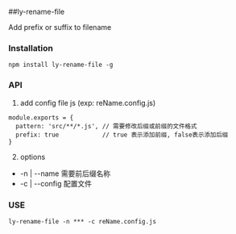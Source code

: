 ##ly-rename-file

Add prefix or suffix to filename

### Installation

```
npm install ly-rename-file -g
```

### API

1. add config file js (exp: reName.config.js)

  ```
  module.exports = {
    pattern: 'src/**/*.js', // 需要修改后缀或前缀的文件格式
    prefix: true            // true 表示添加前缀, false表示添加后缀
  }

  ```
2. options

  + -n | --name   需要前后缀名称
  + -c | --config 配置文件


### USE

```
ly-rename-file -n *** -c reName.config.js

```


